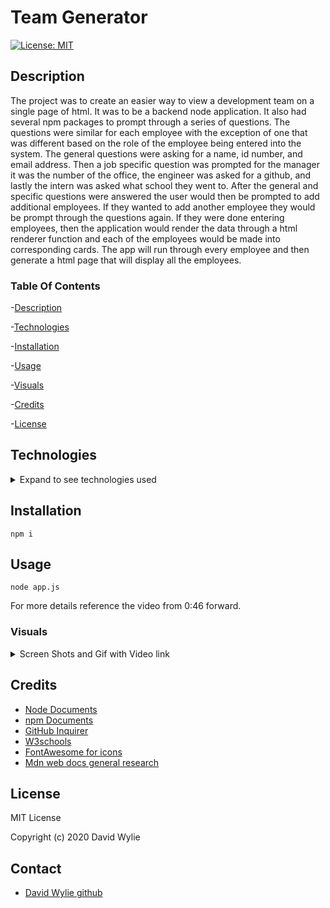 # Team Generator

[![License: MIT](https://img.shields.io/badge/License-MIT-yellow.svg)](https://opensource.org/licenses/MIT)

## Description 

The project was to create an easier way to view a development team on a single page of html.  It was to be a backend node application.  It also had several npm packages to prompt through a series of questions. The questions were similar for each employee with the exception of one that was different based on the role of the employee being entered into the system.  The general questions were asking for a name, id number, and email address. Then a job specific question was prompted for the manager it was the number of the office, the engineer was asked for a github, and lastly the intern was asked what school they went to.  After the general and specific questions were answered the user would then be prompted to add additional employees. If they wanted to add another employee they would be prompt through the questions again.  If they were done entering employees, then the application would render the data through a html renderer function and each of the employees would be made into corresponding cards. The app will run through every employee and then generate a html page that will display all the employees.

### Table Of Contents

-[Description](#Description)

-[Technologies](#Technologies)

-[Installation](#Installation)
   
-[Usage](#Usage)

-[Visuals](#Visuals)

-[Credits](#Credits)

-[License](#License) 

## Technologies

<details>
<summary>Expand to see technologies used</summary>

### Javascript

Node is the main avenue for our applications.  We use a lot of class constructors with a single main class constructor called "Employee".  Each job class is then made off of the employee constructor, those being Engineer, Intern, and Manager.  Each of those having a single specific property to the specific job.  All the classes have methods that are specific to them to grab that property.  We make use of npm files like inquirer to ask questions to the user.  Path to help write out our files. I made three separate functions.  The first function runs through the questions, and the user is prompted to answer each question.  After we gather that data, it is then used in the function that will arrange the data for us.  Before we arrange that there is one last property that needs to be gather.  It is the property that is job specific. So now that we have gotten the role from our previous function.  I can now prompt the user to answer a question specified to the job class.  After that data is gather we create an object correlating to the job class.  The last part of this function is calling the last function.  In this function we ask whether the user wants to make another employee.  If they do then it re-prompts the user through the questions again.  If the user doesn't want to enter another user then it creates a file that contains each of the job classes.  There is card being generated for each job class, that was collected from the prompt.  That file is then generated into the output folder that uses the path npm package reference a path file.  

### CSS

I made use of all the bootstraps classes to style the html.

### HTML

All the html was provided.  I add some additional spacing, and style provided by bootstrap.  Each html was setup to generate by the job class.

</details>

## Installation
    
    npm i

## Usage

    node app.js

For more details reference the video from 0:46 forward.

### Visuals

<details>
<summary>Screen Shots and Gif with Video link</summary>

![Photo of CLI]

Click on the gif to be linked to the video

[![Gif of video](./assets/teamGenerator.gif)](https://drive.google.com/file/d/181Agg39TZ2LZbTeLjCsmY9YTilF6Ii0v/view)

</details>

## Credits

* [Node Documents](https://nodejs.org/api/index.html)
* [npm Documents](https://www.npmjs.com/)
* [GitHub Inquirer](https://github.com/SBoudrias/Inquirer.js#readme)
* [W3schools](https://www.w3schools.com/default.asp)
* [FontAwesome for icons ](https://fontawesome.com/v3.2.1/icons/) 
* [Mdn web docs general research](https://developer.mozilla.org/en-US/)

## License

MIT License

Copyright (c) 2020 David Wylie

## Contact

* [David Wylie github](https://github.com/wyliedavid1984)